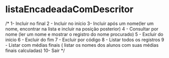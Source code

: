 # listaEncadeadaComDescritor

/*
1- Incluir no final
2 - Incluir no início
3- Incluir após um nome(ler um nome, encontrar na lista e incluir na posição posterior)
4 - Consultar por nome (ler um nome e mostrar o registro do nome procurado)
5 - Excluir do início
6 - Excluir do fim
7 - Excluir por código
8 - Listar todos os registros
9 - Listar com médias finais ( listar os nomes dos alunos com suas médias finais calculadas)
10- Sair
 */

